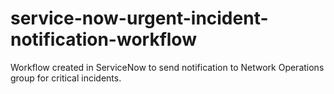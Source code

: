# service-now-urgent-incident-notification-workflow
Workflow created in ServiceNow to send notification to Network Operations group for critical incidents.
